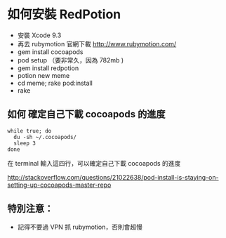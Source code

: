 # 如何安裝 RedPotion

- 安裝 Xcode 9.3
- 再去 rubymotion 官網下載 http://www.rubymotion.com/
- gem install cocoapods
- pod setup （要非常久，因為 782mb )
- gem install redpotion
- potion new meme
- cd meme; rake pod:install
- rake

## 如何 確定自己下載 cocoapods 的進度

```
while true; do
  du -sh ~/.cocoapods/
  sleep 3
done
```
在 terminal 輸入這四行，可以確定自己下載 cocoapods 的進度

http://stackoverflow.com/questions/21022638/pod-install-is-staying-on-setting-up-cocoapods-master-repo

## 特別注意：

* 記得不要過 VPN 抓 rubymotion，否則會超慢
